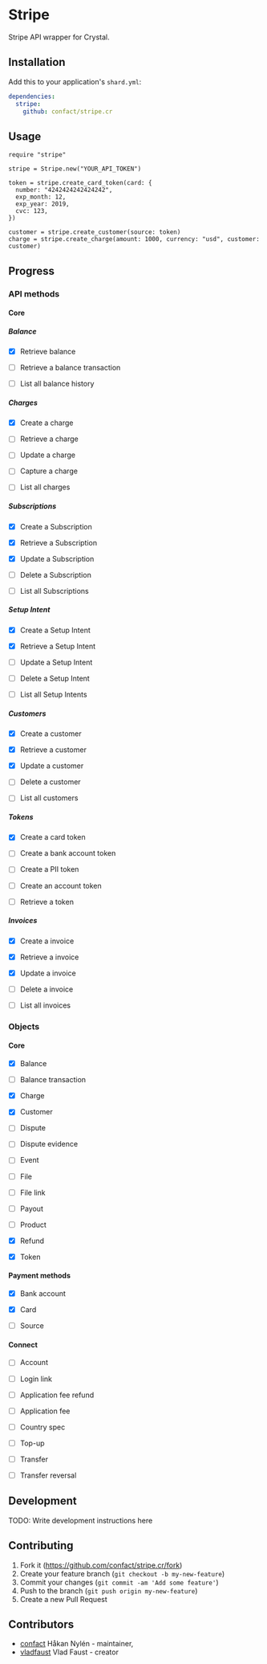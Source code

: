 # Stripe

Stripe API wrapper for Crystal.

## Installation

Add this to your application's `shard.yml`:

```yaml
dependencies:
  stripe:
    github: confact/stripe.cr
```

## Usage

```crystal
require "stripe"

stripe = Stripe.new("YOUR_API_TOKEN")

token = stripe.create_card_token(card: {
  number: "4242424242424242",
  exp_month: 12,
  exp_year: 2019,
  cvc: 123,
})

customer = stripe.create_customer(source: token)
charge = stripe.create_charge(amount: 1000, currency: "usd", customer: customer)
```

## Progress

### API methods

#### Core

##### Balance

- [x] Retrieve balance

- [ ] Retrieve a balance transaction

- [ ] List all balance history

##### Charges

- [x] Create a charge

- [ ] Retrieve a charge

- [ ] Update a charge

- [ ] Capture a charge

- [ ] List all charges

##### Subscriptions
- [x] Create a Subscription

- [x] Retrieve a Subscription

- [x] Update a Subscription

- [ ] Delete a Subscription

- [ ] List all Subscriptions

##### Setup Intent

- [x] Create a Setup Intent

- [x] Retrieve a Setup Intent

- [ ] Update a Setup Intent

- [ ] Delete a Setup Intent

- [ ] List all Setup Intents

##### Customers

- [x] Create a customer

- [x] Retrieve a customer

- [x] Update a customer

- [ ] Delete a customer

- [ ] List all customers

##### Tokens

- [x] Create a card token

- [ ] Create a bank account token

- [ ] Create a PII token

- [ ] Create an account token

- [ ] Retrieve a token

##### Invoices

- [x] Create a invoice

- [x] Retrieve a invoice

- [x] Update a invoice

- [ ] Delete a invoice

- [ ] List all invoices


### Objects

#### Core

- [x] Balance

- [ ] Balance transaction

- [x] Charge

- [x] Customer

- [ ] Dispute

- [ ] Dispute evidence

- [ ] Event

- [ ] File

- [ ] File link

- [ ] Payout

- [ ] Product

- [x] Refund

- [x] Token

#### Payment methods

- [x] Bank account

- [x] Card

- [ ] Source

#### Connect


- [ ] Account

- [ ] Login link

- [ ] Application fee refund

- [ ] Application fee

- [ ] Country spec

- [ ] Top-up

- [ ] Transfer

- [ ] Transfer reversal

## Development

TODO: Write development instructions here

## Contributing

1. Fork it (<https://github.com/confact/stripe.cr/fork>)
2. Create your feature branch (`git checkout -b my-new-feature`)
3. Commit your changes (`git commit -am 'Add some feature'`)
4. Push to the branch (`git push origin my-new-feature`)
5. Create a new Pull Request

## Contributors

- [confact](https://github.com/confact) Håkan Nylén - maintainer,
- [vladfaust](https://github.com/vladfaust) Vlad Faust - creator
